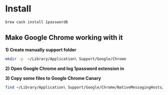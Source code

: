 # Install

```bash
brew cask install 1password6
```

## Make Google Chrome working with it

**1) Create manually support folder**
```bash
mkdir -p  ~/Library/Application\ Support/Google/Chrome
```
**2) Open Google Chrome and log 1password extension in**

**3) Copy some files to Google Chrome Canary**
```bash
find ~/Library/Application\ Support/Google/Chrome/NativeMessagingHosts/ -name \*.com.agilebits.1password.json -exec cp {} ~/Library/Application\ Support/Google/Chrome\ Canary/NativeMessagingHosts/ \;
```
